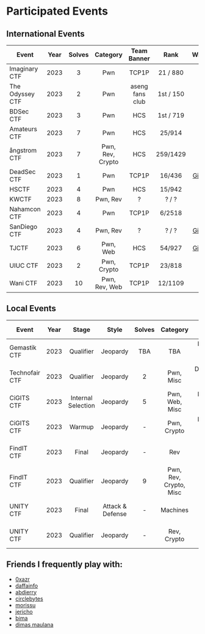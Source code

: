 # Participated Events
## International Events
| Event | Year  | Solves | Category | Team Banner | Rank | Writeup |
| --- | --- | :---: | :---: |  :---: |  :---: | :---: |
| Imaginary CTF | 2023  | 3 | Pwn | TCP1P | 21 / 880 | - |
| The Odyssey CTF | 2023  | 2 | Pwn | aseng fans club | 1st / 150 | - |
| BDSec CTF | 2023  | 3 | Pwn | HCS | 1st / 719 | - |
| Amateurs CTF | 2023  | 7 | Pwn | HCS | 25/914 | - |
| ångstrom CTF | 2023 | 7 | Pwn, Rev, Crypto | HCS | 259/1429 | - 
| DeadSec CTF | 2023 | 1 | Pwn | TCP1P | 16/436 | [Gitbook](https://hyggehalcyon.gitbook.io/page/ctfs/2023/deadsec-ctf-2023) 
| HSCTF | 2023 | 4 | Pwn | HCS | 15/942 | -
| KWCTF | 2023 | 8 | Pwn, Rev | ? | ? / ? | - 
| Nahamcon CTF | 2023 | 4 | Pwn | TCP1P | 6/2518 | -     
| SanDiego CTF | 2023 | 4 | Pwn, Rev | ? | ? / ? | [Gitbook](https://hyggehalcyon.gitbook.io/page/ctfs/2023/sandiegoctf-2023) 
| TJCTF |  2023 | 6 | Pwn, Web | HCS | 54/927 | [Gitbook](https://hyggehalcyon.gitbook.io/page/ctfs/2023/tjctf-2023) 
| UIUC CTF | 2023 | 2 | Pwn, Crypto | TCP1P | 23/818 | -    
| Wani CTF | 2023 | 10 | Pwn, Rev, Web | TCP1P | 12/1109 | - 
    
    
## Local Events
| Event | Year  | Stage | Style | Solves | Category | Team Banner | Rank | Writeup |
| --- | :---: | :---: | :---: | :---: | :---: |  :---: |  :---: | :---: |
| Gemastik CTF | 2023  | Qualifier | Jeopardy | TBA | TBA | Lho, Gak Bahaya Ta? | ? / ? | [PDF]() |
| Technofair CTF | 2023  | Qualifier | Jeopardy | 2 | Pwn, Misc | Dipandang Sebelah Mata | 15/30 | - |
| CiGITS CTF | 2023 |  Internal Selection | Jeopardy | 5 | Pwn, Web, Misc |  Lho, Gak Bahaya Ta? | 1st | [Gitbook](https://hyggehalcyon.gitbook.io/page/ctfs/2023/cigits-2023), [PDF](https://github.com/HyggeHalcyon/WriteUps/blob/main/CTF%20Events/2023-CiGITSCTF/Seleksi_Internal_Gemastik_2023_Gak_Bahaya_Ta.pdf)
| CiGITS CTF | 2023 | Warmup  | Jeopardy | - | Pwn, Crypto |  Lho, Gak Bahaya Ta? | 1st | [PDF](https://github.com/HyggeHalcyon/WriteUps/blob/main/CTF%20Events/2023-CiGITSCTF/Writeup%20Warm%20Up%20Gak%20Bahaya%20Ta%20Seleksi%20Internal%20Gemastik%202023.pdf)
| FindIT CTF | 2023 | Final | Jeopardy | - | Rev | Pengen Jadi Hacker | ? / ? | -
| FindIT CTF | 2023 | Qualifier | Jeopardy | 9 | Pwn, Rev, Crypto, Misc | Pengen Jadi Hacker | 15th | [Gitbook](https://hyggehalcyon.gitbook.io/page/ctfs/2023/findit-ctf-2023) 
| UNITY CTF | 2023 | Final | Attack & Defense | - | Machines | Pengen Jadi Hacker | ? / ? | -
| UNITY CTF | 2023 | Qualifier | Jeopardy | - | Rev, Crypto | Pengen Jadi Hacker | ? / ? | -

## Friends I frequently play with:
- [0xazr](https://github.com/0xazr)
- [daffainfo](https://github.com/daffainfo)
- [abdierry](https://github.com/yaudahbanh)
- [circlebytes](https://github.com/ifzahri)
- [morissu](https://github.com/Morissu)
- [jericho](https://github.com/0xazr)
- [bima]()
- [dimas maulana](https://github.com/dimasma0305)